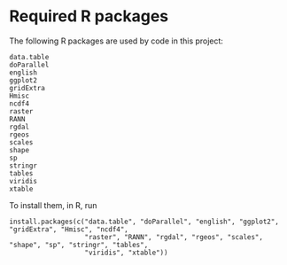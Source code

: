 # Required R packages

The following R packages are used by code in this project:

```
data.table
doParallel
english
ggplot2
gridExtra
Hmisc
ncdf4
raster
RANN
rgdal
rgeos
scales
shape
sp
stringr
tables
viridis
xtable
```

To install them, in R, run

```
install.packages(c("data.table", "doParallel", "english", "ggplot2", "gridExtra", "Hmisc", "ncdf4", 
                   "raster", "RANN", "rgdal", "rgeos", "scales", "shape", "sp", "stringr", "tables", 
                   "viridis", "xtable"))
```
